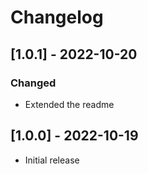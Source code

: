 # Changelog

## [1.0.1] - 2022-10-20
### Changed
- Extended the readme

## [1.0.0] - 2022-10-19
- Initial release
